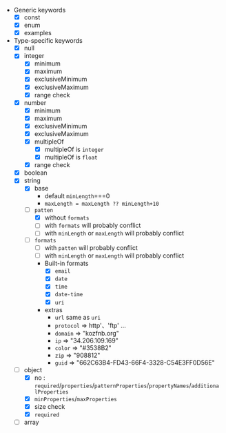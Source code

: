 - Generic keywords
    - [x] const
    - [x] enum
    - [x] examples

- Type-specific keywords
    - [x] null
    - [x] integer
        - [x] minimum
        - [x] maximum
        - [x] exclusiveMinimum
        - [x] exclusiveMaximum
        - [x] range check
    - [x] number
        - [x] minimum
        - [x] maximum
        - [x] exclusiveMinimum
        - [x] exclusiveMaximum
        - [x] multipleOf
            - [x] multipleOf is `integer`
            - [x] multipleOf is `float`
        - [x] range check
    - [x] boolean
    - [x] string
        - [x] base
            - default `minLength`===0
            - `maxLength = maxLength ?? minLength+10`
        - [ ] `patten`
            - [x] without `formats`
            - [ ] with `formats` will probably conflict
            - [ ] with `minLength` or `maxLength` will probably conflict
        - [ ] `formats`
            - [ ] with `patten` will probably conflict
            - [ ] with `minLength` or `maxLength` will probably conflict
            - Built-in formats
                - [x] `email`
                - [x] `date`
                - [x] `time`
                - [x] `date-time`
                - [x] `uri`
            - extras
                - `url` same as `uri`
                - `protocol` => http'、'ftp' ...
                - `domain` => "kozfnb.org"
                - `ip` => "34.206.109.169"
                - `color` => "#3538B2"
                - `zip` => "908812"
                - `guid` => "662C63B4-FD43-66F4-3328-C54E3FF0D56E"
    - [ ] object
        - [x] no : `required`/`properties`/`patternProperties`/`propertyNames`/`additionalProperties`
        - [x] `minProperties`/`maxProperties`
        - [x] size check
        - [x] `required`
    - [ ] array